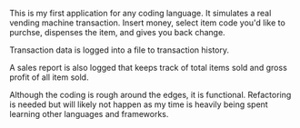 This is my first application for any coding language. It simulates a real vending machine transaction. Insert money, select item code you'd like to purchse, dispenses the item, and gives you back change.

Transaction data is logged into a file to transaction history.

A sales report is also logged that keeps track of total items sold and gross profit of all item sold.

Although the coding is rough around the edges, it is functional. Refactoring is needed but will likely not happen as my time is heavily being spent learning other languages and frameworks.
